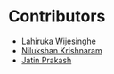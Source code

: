 # Contributors

- [Lahiruka Wijesinghe](https://github.com/lahirukawijes)
- [Nilukshan Krishnaram](https://github.com/knilukshan)
- [Jatin Prakash](https://github.com/bicycleman15)
